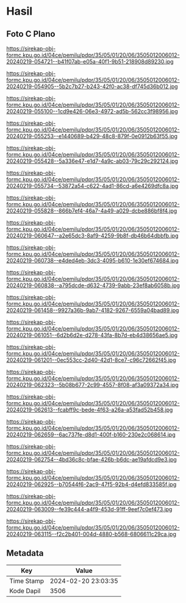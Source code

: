 # Hasil

## Foto C Plano

https://sirekap-obj-formc.kpu.go.id/04ce/pemilu/pdpr/35/05/01/20/06/3505012006012-20240219-054721--b41f07ab-e05a-40f1-9b51-218908d89230.jpg

https://sirekap-obj-formc.kpu.go.id/04ce/pemilu/pdpr/35/05/01/20/06/3505012006012-20240219-054905--5b2c7b27-b243-42f0-ac38-df745d36b012.jpg

https://sirekap-obj-formc.kpu.go.id/04ce/pemilu/pdpr/35/05/01/20/06/3505012006012-20240219-055100--1cd9e426-06e3-4972-ad5b-562cc3f98956.jpg

https://sirekap-obj-formc.kpu.go.id/04ce/pemilu/pdpr/35/05/01/20/06/3505012006012-20240219-055253--e1440689-b429-48c8-879f-0e0912b63f55.jpg

https://sirekap-obj-formc.kpu.go.id/04ce/pemilu/pdpr/35/05/01/20/06/3505012006012-20240219-055428--5a336e47-e1d7-4a9c-ab03-79c29c292124.jpg

https://sirekap-obj-formc.kpu.go.id/04ce/pemilu/pdpr/35/05/01/20/06/3505012006012-20240219-055734--53872a54-c622-4ad1-86cd-a6e4269dfc8a.jpg

https://sirekap-obj-formc.kpu.go.id/04ce/pemilu/pdpr/35/05/01/20/06/3505012006012-20240219-055828--866b7ef4-46a7-4a49-a029-dcbe886bf8f4.jpg

https://sirekap-obj-formc.kpu.go.id/04ce/pemilu/pdpr/35/05/01/20/06/3505012006012-20240219-060647--a2e65dc3-8af9-4259-9b8f-db46b64dbbfb.jpg

https://sirekap-obj-formc.kpu.go.id/04ce/pemilu/pdpr/35/05/01/20/06/3505012006012-20240219-060738--e4ded4eb-3dc3-4095-b610-1e30ef674684.jpg

https://sirekap-obj-formc.kpu.go.id/04ce/pemilu/pdpr/35/05/01/20/06/3505012006012-20240219-060838--a795dcde-d632-4739-9abb-23ef8ab6058b.jpg

https://sirekap-obj-formc.kpu.go.id/04ce/pemilu/pdpr/35/05/01/20/06/3505012006012-20240219-061458--9927a36b-9ab7-4182-9267-6559a04bad89.jpg

https://sirekap-obj-formc.kpu.go.id/04ce/pemilu/pdpr/35/05/01/20/06/3505012006012-20240219-061051--6d2b6d2e-d278-43fa-8b7d-eb4d38656ae5.jpg

https://sirekap-obj-formc.kpu.go.id/04ce/pemilu/pdpr/35/05/01/20/06/3505012006012-20240219-061201--0ec553cc-2d40-42d1-8ce7-c96c72662f45.jpg

https://sirekap-obj-formc.kpu.go.id/04ce/pemilu/pdpr/35/05/01/20/06/3505012006012-20240219-062323--5b08b677-2c99-4557-8f08-af3a09372a34.jpg

https://sirekap-obj-formc.kpu.go.id/04ce/pemilu/pdpr/35/05/01/20/06/3505012006012-20240219-062613--fcabff9c-bede-4f63-a26a-a53fad52b458.jpg

https://sirekap-obj-formc.kpu.go.id/04ce/pemilu/pdpr/35/05/01/20/06/3505012006012-20240219-062659--6ac737fe-d8d1-400f-b160-230e2c068614.jpg

https://sirekap-obj-formc.kpu.go.id/04ce/pemilu/pdpr/35/05/01/20/06/3505012006012-20240219-062754--4bd36c8c-bfae-426b-b6dc-ae19afdcd9e3.jpg

https://sirekap-obj-formc.kpu.go.id/04ce/pemilu/pdpr/35/05/01/20/06/3505012006012-20240219-062925--b70544f6-2ac9-47f5-92b4-d4efd833585f.jpg

https://sirekap-obj-formc.kpu.go.id/04ce/pemilu/pdpr/35/05/01/20/06/3505012006012-20240219-063009--fe39c444-a4f9-453d-91ff-9eef7c0ef473.jpg

https://sirekap-obj-formc.kpu.go.id/04ce/pemilu/pdpr/35/05/01/20/06/3505012006012-20240219-063115--f2c2b401-004d-4880-b568-6806611c29ca.jpg


## Metadata

| Key        | Value               |
| ---------- | ------------------- |
| Time Stamp | 2024-02-20 23:03:35 |
| Kode Dapil | 3506                |



